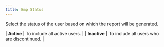 ```yaml
---
title: Emp Status
---
```



Select the status of the user based on which the report will be generated.


| **Active** | To include all active users. |
| **Inactive** | To include all users who are discontinued. |


